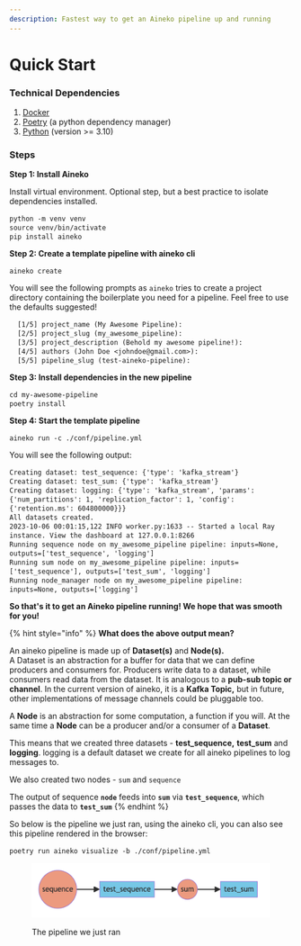 ```yaml
---
description: Fastest way to get an Aineko pipeline up and running
---
```


# Quick Start

### Technical Dependencies&#x20;

1. [Docker](https://www.docker.com/get-started/)&#x20;
2. [Poetry](https://python-poetry.org/docs/#installation) (a python dependency manager)&#x20;
3. [Python](https://www.python.org/downloads/) (version >= 3.10)&#x20;

### Steps

**Step 1: Install Aineko**&#x20;

Install virtual environment. Optional step, but a best practice to isolate dependencies installed.&#x20;

```
python -m venv venv 
source venv/bin/activate 
pip install aineko

```

**Step 2: Create a template pipeline with aineko cli**&#x20;

```
aineko create 
```

You will see the following prompts as `aineko` tries to create a project directory containing the boilerplate you need for a pipeline. Feel free to use the defaults suggested! &#x20;

```
  [1/5] project_name (My Awesome Pipeline): 
  [2/5] project_slug (my_awesome_pipeline): 
  [3/5] project_description (Behold my awesome pipeline!): 
  [4/5] authors (John Doe <johndoe@gmail.com>): 
  [5/5] pipeline_slug (test-aineko-pipeline): 
```

**Step 3: Install dependencies in the new pipeline**&#x20;

```
cd my-awesome-pipeline
poetry install 
```

**Step 4: Start the template pipeline**&#x20;

```
aineko run -c ./conf/pipeline.yml
```

You will see the following output:&#x20;

```
Creating dataset: test_sequence: {'type': 'kafka_stream'}
Creating dataset: test_sum: {'type': 'kafka_stream'}
Creating dataset: logging: {'type': 'kafka_stream', 'params': {'num_partitions': 1, 'replication_factor': 1, 'config': {'retention.ms': 604800000}}}
All datasets created.
2023-10-06 00:01:15,122 INFO worker.py:1633 -- Started a local Ray instance. View the dashboard at 127.0.0.1:8266 
Running sequence node on my_awesome_pipeline pipeline: inputs=None, outputs=['test_sequence', 'logging']
Running sum node on my_awesome_pipeline pipeline: inputs=['test_sequence'], outputs=['test_sum', 'logging']
Running node_manager node on my_awesome_pipeline pipeline: inputs=None, outputs=['logging']
```

**So that's it to get an Aineko pipeline running! We hope that was smooth for you!**&#x20;

{% hint style="info" %}
**What does the above output mean?**&#x20;

An aineko pipeline is made up of **Dataset(s)** and **Node(s).**  \
A Dataset is an abstraction for a buffer for data that we can define producers and consumers for. Producers write data to a dataset, while consumers read data from the dataset. It is analogous to a **pub-sub topic or channel**. In the current version of aineko, it is a **Kafka Topic,** but in future, other implementations of message channels could be pluggable too.&#x20;

A **Node** is an abstraction for some computation, a function if you will. At the same time a **Node** can be a producer and/or a consumer of a **Dataset**.

This means that we created three datasets - **test\_sequence,** **test\_sum** and **logging**. logging is a default dataset we create for all aineko pipelines to log messages to.&#x20;

We also created two nodes - `sum` and `sequence`&#x20;

The output of sequence **`node`** feeds into **`sum`** via **`test_sequence`**, which passes the data to **`test_sum`**
{% endhint %}

So below is the pipeline we just ran, using the aineko cli, you can also see this pipeline rendered in the browser:&#x20;

```
poetry run aineko visualize -b ./conf/pipeline.yml
```

<figure><img src="../../.gitbook/assets/image.png" alt=""><figcaption><p>The pipeline we just ran </p></figcaption></figure>



